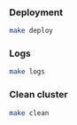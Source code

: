 ### Deployment
```bash
make deploy
```

### Logs
```bash
make logs
```

### Clean cluster
```bash
make clean
```
